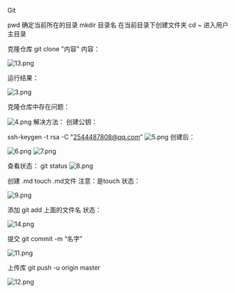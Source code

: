 
Git

pwd   确定当前所在的目录
mkdir 目录名  在当前目录下创建文件夹
cd ~  进入用户主目录

克隆仓库
git clone "内容"
内容：  

![13.png](https://upload-images.jianshu.io/upload_images/14466577-1169d356113c6c19.png?imageMogr2/auto-orient/strip%7CimageView2/2/w/1240)

运行结果：

![3.png](https://upload-images.jianshu.io/upload_images/14466577-86ca0d86bf58d8c8.png?imageMogr2/auto-orient/strip%7CimageView2/2/w/1240)

克隆仓库中存在问题：

![4.png](https://upload-images.jianshu.io/upload_images/14466577-fd8fcda47797323f.png?imageMogr2/auto-orient/strip%7CimageView2/2/w/1240)
解决方法：
创建公钥：

ssh-keygen -t rsa -C "2544487808@qq.com"
![5.png](https://upload-images.jianshu.io/upload_images/14466577-9a2ab5ce51278c01.png?imageMogr2/auto-orient/strip%7CimageView2/2/w/1240)
创建后：

![6.png](https://upload-images.jianshu.io/upload_images/14466577-0f8584a35edae705.png?imageMogr2/auto-orient/strip%7CimageView2/2/w/1240)
![7.png](https://upload-images.jianshu.io/upload_images/14466577-b9badc36b3ee80f5.png?imageMogr2/auto-orient/strip%7CimageView2/2/w/1240)

查看状态：
git status
![8.png](https://upload-images.jianshu.io/upload_images/14466577-95ff786a695b45ae.png?imageMogr2/auto-orient/strip%7CimageView2/2/w/1240)


创建 .md
touch .md文件 注意：是touch
状态：

![9.png](https://upload-images.jianshu.io/upload_images/14466577-bacf7a0e7f2063db.png?imageMogr2/auto-orient/strip%7CimageView2/2/w/1240)

添加
git add 上面的文件名
状态：

![14.png](https://upload-images.jianshu.io/upload_images/14466577-1e21004df448c5f8.png?imageMogr2/auto-orient/strip%7CimageView2/2/w/1240)



提交 
git commit -m “名字”

![11.png](https://upload-images.jianshu.io/upload_images/14466577-5bb789ede59a5b20.png?imageMogr2/auto-orient/strip%7CimageView2/2/w/1240)


上传库
git push -u origin master

![12.png](https://upload-images.jianshu.io/upload_images/14466577-44a3fe4b9d1fcadf.png?imageMogr2/auto-orient/strip%7CimageView2/2/w/1240)



